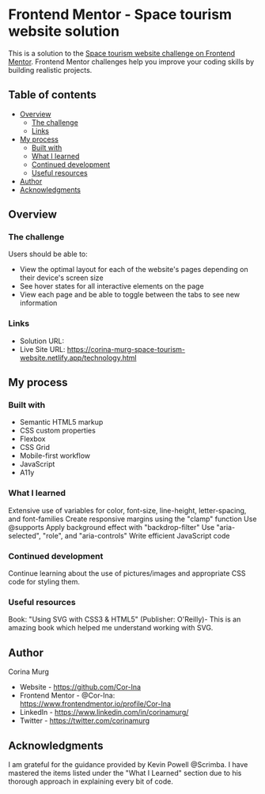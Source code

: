 # Frontend Mentor - Space tourism website solution

This is a solution to the [Space tourism website challenge on Frontend Mentor](https://www.frontendmentor.io/challenges/space-tourism-multipage-website-gRWj1URZ3). Frontend Mentor challenges help you improve your coding skills by building realistic projects. 

## Table of contents

- [Overview](#overview)
  - [The challenge](#the-challenge)
  - [Links](#links)
- [My process](#my-process)
  - [Built with](#built-with)
  - [What I learned](#what-i-learned)
  - [Continued development](#continued-development)
  - [Useful resources](#useful-resources)
- [Author](#author)
- [Acknowledgments](#acknowledgments)



## Overview

### The challenge

Users should be able to:

- View the optimal layout for each of the website's pages depending on their device's screen size
- See hover states for all interactive elements on the page
- View each page and be able to toggle between the tabs to see new information


### Links

- Solution URL: 
- Live Site URL: https://corina-murg-space-tourism-website.netlify.app/technology.html

## My process

### Built with

- Semantic HTML5 markup
- CSS custom properties
- Flexbox
- CSS Grid
- Mobile-first workflow
- JavaScript
- A11y 


### What I learned

Extensive use of variables for color, font-size, line-height, letter-spacing, and font-families
Create responsive margins using the "clamp" function
Use @supports
Apply background effect with "backdrop-filter"
Use "aria-selected", "role", and "aria-controls"
Write efficient JavaScript code

### Continued development

Continue learning about the use of pictures/images and appropriate CSS code for styling them.


### Useful resources

Book: "Using SVG with CSS3 & HTML5" (Publisher: O'Reilly)- This is an amazing book which helped me understand working with SVG. 


## Author
Corina Murg

- Website - https://github.com/Cor-Ina
- Frontend Mentor - @Cor-Ina: https://www.frontendmentor.io/profile/Cor-Ina
- LinkedIn - https://www.linkedin.com/in/corinamurg/
- Twitter - https://twitter.com/corinamurg

## Acknowledgments

I am grateful for the guidance provided by Kevin Powell @Scrimba. I have mastered the items listed under 
the "What I Learned" section due to his thorough approach in explaining every bit of code. 

